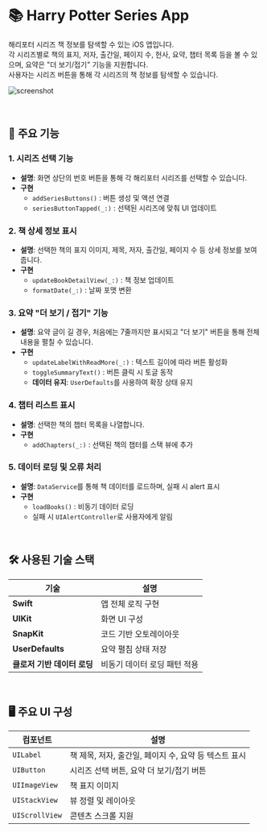 # 📚 Harry Potter Series App

해리포터 시리즈 책 정보를 탐색할 수 있는 iOS 앱입니다.  
각 시리즈별로 책의 표지, 저자, 출간일, 페이지 수, 헌사, 요약, 챕터 목록 등을 볼 수 있으며, 요약은 "더 보기/접기" 기능을 지원합니다.  
사용자는 시리즈 버튼을 통해 각 시리즈의 책 정보를 탐색할 수 있습니다.

![screenshot](https://via.placeholder.com/800x400?text=Harry+Potter+Series+App)

<br>

## 🚀 주요 기능

### 1. 시리즈 선택 기능
- **설명**: 화면 상단의 번호 버튼을 통해 각 해리포터 시리즈를 선택할 수 있습니다.
- **구현**
  - `addSeriesButtons()` : 버튼 생성 및 액션 연결
  - `seriesButtonTapped(_:)` : 선택된 시리즈에 맞춰 UI 업데이트

### 2. 책 상세 정보 표시
- **설명**: 선택한 책의 표지 이미지, 제목, 저자, 출간일, 페이지 수 등 상세 정보를 보여줍니다.
- **구현**
  - `updateBookDetailView(_:)` : 책 정보 업데이트
  - `formatDate(_:)` : 날짜 포맷 변환

### 3. 요약 "더 보기 / 접기" 기능
- **설명**: 요약 글이 길 경우, 처음에는 7줄까지만 표시되고 "더 보기" 버튼을 통해 전체 내용을 펼칠 수 있습니다.
- **구현**
  - `updateLabelWithReadMore(_:)` : 텍스트 길이에 따라 버튼 활성화
  - `toggleSummaryText()` : 버튼 클릭 시 토글 동작
  - **데이터 유지**: `UserDefaults`를 사용하여 확장 상태 유지

### 4. 챕터 리스트 표시
- **설명**: 선택한 책의 챕터 목록을 나열합니다.
- **구현**
  - `addChapters(_:)` : 선택된 책의 챕터를 스택 뷰에 추가

### 5. 데이터 로딩 및 오류 처리
- **설명**: `DataService`를 통해 책 데이터를 로드하며, 실패 시 alert 표시
- **구현**
  - `loadBooks()` : 비동기 데이터 로딩
  - 실패 시 `UIAlertController`로 사용자에게 알림

<br>

## 🛠️ 사용된 기술 스택

| 기술 | 설명 |
|------|------|
| **Swift** | 앱 전체 로직 구현 |
| **UIKit** | 화면 UI 구성 |
| **SnapKit** | 코드 기반 오토레이아웃 |
| **UserDefaults** | 요약 펼침 상태 저장 |
| **클로저 기반 데이터 로딩** | 비동기 데이터 로딩 패턴 적용 |

<br>

## 🖥️ 주요 UI 구성

| 컴포넌트 | 설명 |
|---------|------|
| `UILabel` | 책 제목, 저자, 출간일, 페이지 수, 요약 등 텍스트 표시 |
| `UIButton` | 시리즈 선택 버튼, 요약 더 보기/접기 버튼 |
| `UIImageView` | 책 표지 이미지 |
| `UIStackView` | 뷰 정렬 및 레이아웃 |
| `UIScrollView` | 콘텐츠 스크롤 지원 |
